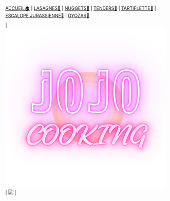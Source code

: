 <html>
  <head>
    <link rel="shortcut icon" type="x-icon" href="DOSSIER IMAGES/LOGO JOJO COOKING.png">
    <meta charset="utf-8">
    <meta http-equiv="X-UA-Compatible" content="ie=edge">
    <link rel="stylesheet" type="text/css" href="style.css">
  </head>
  <body></body>
</html>

[ACCUEIL🏠](index.md) | [LASAGNES🍝](lasagnes.md) | [NUGGETS🍗](nuggets.md) | [TENDERS🍗](tenders.md) | [TARTIFLETTE🧀](tartiflette.md) | [ESCALOPE JURASSIENNE🥩](escalope.md) | [GYOZAS🥟](gyozas.md)

| ![](IMAGES/LOGO.png) | ![](IMAGES/Cuisto.png) |
